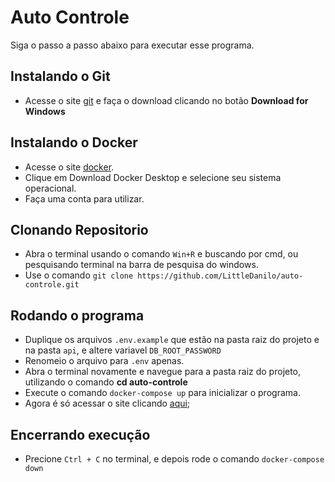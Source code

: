 # Auto Controle

Siga o passo a passo abaixo para executar esse programa.

## Instalando o Git

- Acesse o site [git](https://git-scm.com/) e faça o download clicando no botão **Download for Windows**

## Instalando o Docker

- Acesse o site [docker](https://www.docker.com/).
- Clique em Download Docker Desktop e selecione seu sistema operacional.
- Faça uma conta para utilizar.

## Clonando Repositorio

- Abra o terminal usando o comando `Win+R` e buscando por cmd, ou pesquisando terminal na barra de pesquisa do windows.
- Use o comando `git clone https://github.com/LittleDanilo/auto-controle.git`

## Rodando o programa

- Duplique os arquivos `.env.example` que estão na pasta raiz do projeto e na pasta `api`, e altere variavel `DB_ROOT_PASSWORD`
- Renomeio o arquivo para `.env` apenas.
- Abra o terminal novamente e navegue para a pasta raiz do projeto, utilizando o comando **cd auto-controle**
- Execute o comando `docker-compose up` para inicializar o programa.
- Agora é só acessar o site clicando [aqui](http://localhost:5173);

## Encerrando execução

- Precione `Ctrl + C` no terminal, e depois rode o comando `docker-compose down`
